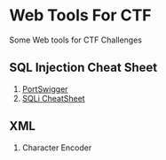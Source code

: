 # Web Tools For CTF

Some Web tools for CTF Challenges

## SQL Injection Cheat Sheet

1. [PortSwigger](https://portswigger.net/web-security/sql-injection/cheat-sheet)
2. [SQLi CheatSheet](Notes/SQLi.md)

## XML
1. Character Encoder